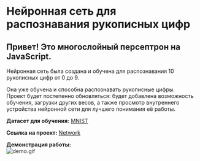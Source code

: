 # Нейронная сеть для распознавания рукописных цифр

## Привет! Это многослойный персептрон на JavaScript.

Нейронная сеть была создана и обучена для распознавания 10 рукописных цифр от 0 до 9.

Она уже обучена и способна распознавать рукописные цифры.  
Проект будет постепенно обновляться: будет добавлена возможность обучения, загрузки других весов, а также просмотр внутреннего устройства нейронной сети для лучшего понимания её работы.

**Датасет для обучения:** [MNIST](https://ru.wikipedia.org/wiki/MNIST)

**Ссылка на проект:** [Network](https://michael-bill.github.io/neural-network-handwritten-numbers/)

**Демонстрация работы:**  
![demo.gif](https://github.com/michael-bill/neural-network-handwritten-numbers/blob/main/demo.gif)
